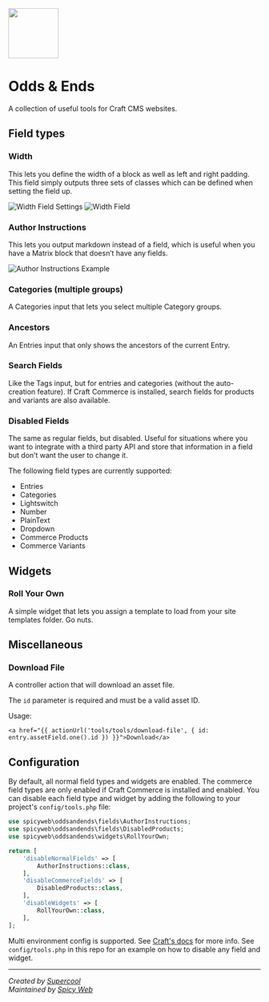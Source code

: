<img src="src/icon.svg" width="100">

# Odds & Ends

A collection of useful tools for Craft CMS websites.

## Field types

### Width
This lets you define the width of a block as well as left and right padding. This field simply outputs three sets of classes which can be defined when setting the field up.

![Width Field Settings](docs/assets/width-settings.png)
![Width Field](docs/assets/width-field.png)

### Author Instructions
This lets you output markdown instead of a field, which is useful when you have a Matrix block that doesn’t have any fields.

![Author Instructions Example](docs/assets/author-instructions-example.png)

### Categories (multiple groups)
A Categories input that lets you select multiple Category groups.

### Ancestors
An Entries input that only shows the ancestors of the current Entry.

### Search Fields
Like the Tags input, but for entries and categories (without the auto-creation feature). If Craft Commerce is installed, search fields for products and variants are also available.

### Disabled Fields
The same as regular fields, but disabled. Useful for situations where you want to integrate with a third party API and store that information in a field but don’t want the user to change it.

The following field types are currently supported:

- Entries
- Categories
- Lightswitch
- Number
- PlainText
- Dropdown
- Commerce Products
- Commerce Variants

## Widgets

### Roll Your Own
A simple widget that lets you assign a template to load from your site templates folder. Go nuts.

## Miscellaneous

### Download File

A controller action that will download an asset file.

The `id` parameter is required and must be a valid asset ID.

Usage:
```
<a href="{{ actionUrl('tools/tools/download-file', { id: entry.assetField.one().id }) }}">Download</a>
```


## Configuration

By default, all normal field types and widgets are enabled. 
The commerce field types are only enabled if Craft Commerce is installed and enabled.
You can disable each field type and widget by adding the following to your project's `config/tools.php` file:

```php
use spicyweb\oddsandends\fields\AuthorInstructions;
use spicyweb\oddsandends\fields\DisabledProducts;
use spicyweb\oddsandends\widgets\RollYourOwn;

return [
    'disableNormalFields' => [
        AuthorInstructions::class,
    ],
    'disableCommerceFields' => [
        DisabledProducts::class,
    ],
    'disableWidgets' => [
        RollYourOwn::class,
    ],
];
```

Multi environment config is supported. See [Craft's docs](https://craftcms.com/docs/4.x/config/#multi-environment-configs) for more info.
See `config/tools.php` in this repo for an example on how to disable any field and widget.

---

*Created by [Supercool](https://supercooldesign.co.uk)*
<br>
*Maintained by [Spicy Web](https://spicyweb.com.au)*
